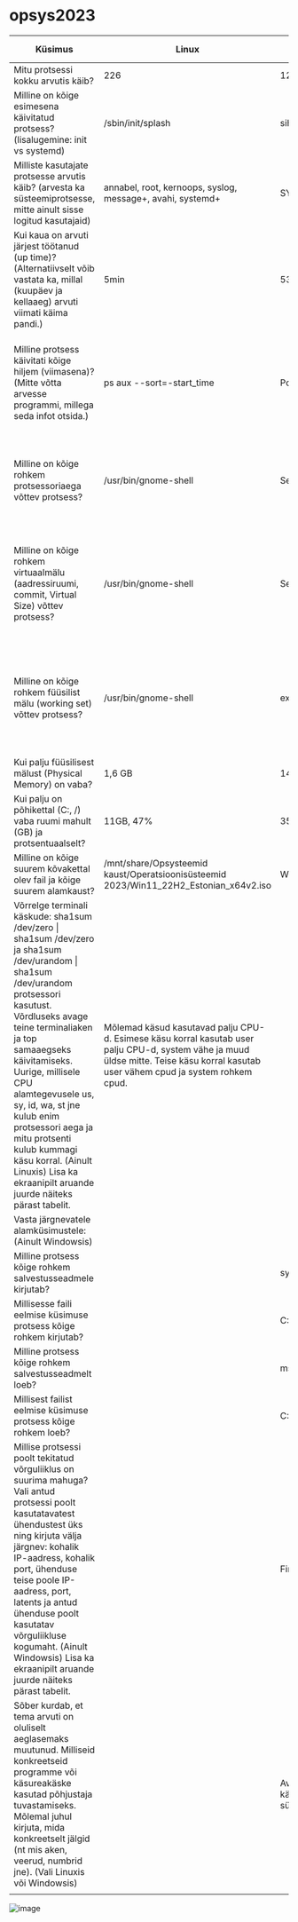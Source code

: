 # opsys2023
| **Küsimus** | **Linux** | **Windows** | **Linuxis kasutatud käsklus** | **Windowsis kasutatud käsklus** |
|---|---|---|---|---|
| Mitu protsessi kokku arvutis käib? | 226 | 128 | ps -aux \| wc -l | Tegumihaldur, jõudlus |
| Milline on kõige esimesena käivitatud protsess? (lisalugemine: init vs systemd) | /sbin/init/splash | sihost | ps axo pid,cmd,comm,etime | Poweshell, Get-Process \| select Name, StartTime |
| Milliste kasutajate protsesse arvutis käib? (arvesta ka süsteemiprotsesse, mitte ainult sisse logitud kasutajaid) | annabel, root, kernoops, syslog, message+, avahi, systemd+ | SYSTEM, Annabel, UMFD-1, UMFD-0, LOCAL SERVICE, NETWORK SERVICE | ps aux | Tegumihaldur, üksikasjad |
| Kui kaua on arvuti järjest töötanud (up time)? (Alternatiivselt võib vastata ka, millal (kuupäev ja kellaaeg) arvuti viimati käima pandi.) | 5min | 53:15 | uptime | Tegumihaldur, jõudlus |
| Milline protsess käivitati kõige hiljem (viimasena)? (Mitte võtta arvesse programmi, millega seda infot otsida.) | ps aux --sort=-start_time | Powershell | ps aux --sort=-start_time | Get-Process \| Sort-Object StartTime -Descending \| Format-Table -Property Id, ProcessName, StartTime -AutoSize |
| Milline on kõige rohkem protsessoriaega võttev protsess? | /usr/bin/gnome-shell | SearchHost | ps aux --sort=-%cpu \| awk 'NR==2' | Get-Process \| Sort-Object CPU -Descending \| Select-Object -First 1 \| Format-Table -Property Id, ProcessName, CPU -AutoSize |
| Milline on kõige rohkem virtuaalmälu (aadressiruumi, commit, Virtual Size) võttev protsess? | /usr/bin/gnome-shell | SearchHost | ps aux --sort=-vsz \| awk 'NR==2' | Get-Process \| Sort-Object VirtualMemorySize -Descending \| Select-Object -First 1 \| Format-Table -Property Id, ProcessName, VirtualMemorySize -AutoSize |
| Milline on kõige rohkem füüsilist mälu (working set) võttev protsess? | /usr/bin/gnome-shell | explorer | ps aux --sort=-rss \| awk 'NR==2' | Get-Process \| Sort-Object WorkingSet -Descending \| Select-Object -First 1 \| Format-Table -Property Id, ProcessName, WorkingSet -AutoSize |
| Kui palju füüsilisest mälust (Physical Memory) on vaba? | 1,6 GB | 1473 MB | free -h | cmd, systeminfo \| find "Physical Memory" |
| Kui palju on põhikettal (C:, /) vaba ruumi mahult (GB) ja protsentuaalselt? | 11GB, 47% | 35 GB, 55% | df -h / | file explorer, see arvuti |
| Milline on kõige suurem kõvakettal olev fail ja kõige suurem alamkaust? | /mnt/share/Opsysteemid kaust/Operatsioonisüsteemid 2023/Win11_22H2_Estonian_x64v2.iso | Windows, pagefile.sys | sudo find / -type f -exec du -h {} + \| sort -rh \| head -n 1 | WinDirStat, minu kompuuter, C:, Vaatasin kaste. |
| Võrrelge terminali käskude: sha1sum /dev/zero \| sha1sum /dev/zero ja sha1sum /dev/urandom \| sha1sum /dev/urandom protsessori kasutust. Võrdluseks avage teine terminaliaken ja top samaaegseks käivitamiseks. Uurige, millisele CPU alamtegevusele us, sy, id, wa, st jne kulub enim protsessori aega ja mitu protsenti kulub kummagi käsu korral. (Ainult Linuxis) Lisa ka ekraanipilt aruande juurde näiteks pärast tabelit. | Mõlemad käsud kasutavad palju CPU-d. Esimese käsu korral kasutab user palju CPU-d, system vähe ja muud üldse mitte. Teise käsu korral kasutab user vähem cpud ja system  rohkem cpud. |  |  |  |
| Vasta järgnevatele alamküsimustele: (Ainult Windowsis) |  |  |  |  |
| Milline protsess kõige rohkem salvestusseadmele kirjutab? |  | system |  | Tegumihaldur, ketas |
| Millisesse faili eelmise küsimuse protsess kõige rohkem kirjutab? |  | C:\$Logfile (NTFS Volume Vlog) |  | Resource Monitor, Disk, Disk Activity |
| Milline protsess kõige rohkem salvestusseadmelt loeb? |  | msedgewebview2.exe |  | Resource Monitor, Disk, Disk Activity |
| Millisest failist eelmise küsimuse protsess kõige rohkem loeb? |  | C:\USers\Annabel\AppData\Local\Packages\MicrosoftWindows.Client.WebExperience_cw5n1h2txyewy\LocalState\EBWebView\Default\DIPS |  | Resource Monitor, Disk, Disk Activity |
| Millise protsessi poolt tekitatud võrguliiklus on suurima mahuga? Vali antud protsessi poolt kasutatavatest ühendustest üks ning kirjuta välja järgnev: kohalik IP-aadress, kohalik port, ühenduse teise poole IP-aadress, port, latents ja antud ühenduse poolt kasutatav võrguliikluse kogumaht. (Ainult Windowsis) Lisa ka ekraanipilt aruande juurde näiteks pärast tabelit. |  | Firefox.exe, 10.0.2.15, 65142, 62.65.193.8, 80, 7, 38887. |  |  |
| Sõber kurdab, et tema arvuti on oluliselt aeglasemaks muutunud. Milliseid konkreetseid programme või käsureakäske kasutad põhjustaja tuvastamiseks. Mõlemal juhul kirjuta, mida konkreetselt jälgid (nt mis aken, veerud, numbrid jne). (Vali Linuxis või Windowsis) |  | Avan Resource Monitori ja vaatan, millised protsessid kasutavad kõige rohkem ressursse. Kontrollin ka võrguliiklust pahavara pärast. Avan käsuviiba ja teen ketta puhastuse, et eemaldada ajutised failid ja muu, kassutades käsku cleanmgr. Vaatan EventVieweris, et poleks süsteemi- ja rakenduselogides vigu. Kontrollin sätetes, kas süsteemis on viirusetõrje tarkvara. |  |  |
|  |  |  |  |  |  

![image](https://github.com/aleksiua/opsys2023/assets/145049882/06f76fdd-1cff-464b-9100-e76603815fd7)

